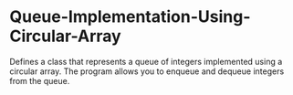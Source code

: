 # Queue-Implementation-Using-Circular-Array
Defines a class that represents a queue of integers implemented using a
circular array. The program allows you to enqueue and
dequeue integers from the queue.
